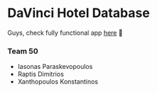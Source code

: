 # DaVinci Hotel Database 

Guys, check fully functional app [here](http://davincihotels.surge.sh) :rotating_light:

### Team 50
- Iasonas Paraskevopoulos
- Raptis Dimitrios
- Xanthopoulos Konstantinos
